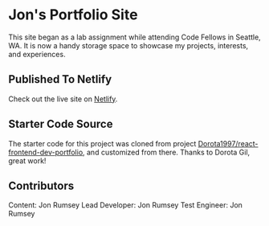 # Jon's Portfolio Site

This site began as a lab assignment while attending Code Fellows in Seattle, WA. It is now a handy storage space to showcase my projects, interests, and experiences.

## Published To Netlify

Check out the live site on [Netlify](https://portfolio-jon-rumsey.netlify.app).

## Starter Code Source

The starter code for this project was cloned from project [Dorota1997/react-frontend-dev-portfolio](https://github.com/Dorota1997/react-frontend-dev-portfolio), and customized from there. Thanks to Dorota Gil, great work!

## Contributors

Content: Jon Rumsey
Lead Developer: Jon Rumsey
Test Engineer: Jon Rumsey
